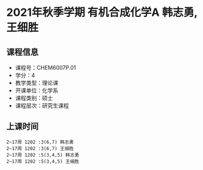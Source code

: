 # 2021年秋季学期 有机合成化学A 韩志勇, 王细胜






## 课程信息

- 课程号：CHEM6007P.01
- 学分：4
- 教学类型：理论课
- 开课单位：化学系
- 课程类别：硕士
- 课程层次：研究生课程

## 上课时间

```
2~17周 1202 :3(6,7) 韩志勇
2~17周 1202 :3(6,7) 王细胜
2~17周 1202 :5(3,4,5) 韩志勇
2~17周 1202 :5(3,4,5) 王细胜
```

